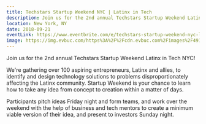```yaml
---
title: Techstars Startup Weekend NYC | Latinx in Tech
description: Join us for the 2nd annual Techstars Startup Weekend Latinx in Tech NYC!
location: New York, NY
date: 2018-09-21
eventLink: https://www.eventbrite.com/e/techstars-startup-weekend-nyc-latinx-in-tech-tickets-48652017494?discount=website#
image: https://img.evbuc.com/https%3A%2F%2Fcdn.evbuc.com%2Fimages%2F49199101%2F1954445013%2F1%2Foriginal.jpg?w=800&auto=compress&rect=0%2C0%2C2160%2C1080&s=fb734455c7d0e7ed914696216b71b50c
---
```


Join us for the 2nd annual Techstars Startup Weekend Latinx in Tech NYC!

We're gathering over 100 aspiring entrepreneurs, Latinx and allies, to identify and design technology solutions to problems disproportionately affecting the Latinx community. Startup Weekend is your chance to learn how to take any idea from concept to creation within a matter of days.

Participants pitch ideas Friday night and form teams, and work over the weekend with the help of business and tech mentors to create a minimum viable version of their idea, and present to investors Sunday night.
